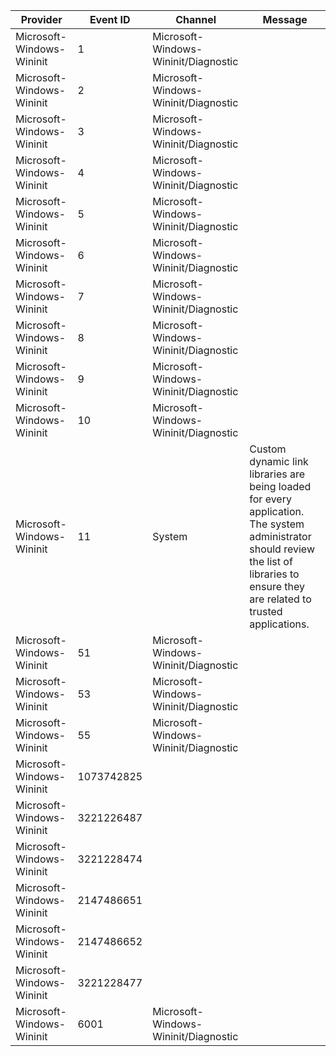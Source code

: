 Provider                   |  Event ID    |  Channel                               |  Message
---------------------------|--------------|----------------------------------------|----------------------------------------------------------------------------------------------------------------------------------------------------------------------------------------
Microsoft-Windows-Wininit  |  1           |  Microsoft-Windows-Wininit/Diagnostic  |
Microsoft-Windows-Wininit  |  2           |  Microsoft-Windows-Wininit/Diagnostic  |
Microsoft-Windows-Wininit  |  3           |  Microsoft-Windows-Wininit/Diagnostic  |
Microsoft-Windows-Wininit  |  4           |  Microsoft-Windows-Wininit/Diagnostic  |
Microsoft-Windows-Wininit  |  5           |  Microsoft-Windows-Wininit/Diagnostic  |
Microsoft-Windows-Wininit  |  6           |  Microsoft-Windows-Wininit/Diagnostic  |
Microsoft-Windows-Wininit  |  7           |  Microsoft-Windows-Wininit/Diagnostic  |
Microsoft-Windows-Wininit  |  8           |  Microsoft-Windows-Wininit/Diagnostic  |
Microsoft-Windows-Wininit  |  9           |  Microsoft-Windows-Wininit/Diagnostic  |
Microsoft-Windows-Wininit  |  10          |  Microsoft-Windows-Wininit/Diagnostic  |
Microsoft-Windows-Wininit  |  11          |  System                                |  Custom dynamic link libraries are being loaded for every application. The system administrator should review the list of libraries to ensure they are related to trusted applications.
Microsoft-Windows-Wininit  |  51          |  Microsoft-Windows-Wininit/Diagnostic  |
Microsoft-Windows-Wininit  |  53          |  Microsoft-Windows-Wininit/Diagnostic  |
Microsoft-Windows-Wininit  |  55          |  Microsoft-Windows-Wininit/Diagnostic  |
Microsoft-Windows-Wininit  |  1073742825  |                                        |
Microsoft-Windows-Wininit  |  3221226487  |                                        |
Microsoft-Windows-Wininit  |  3221228474  |                                        |
Microsoft-Windows-Wininit  |  2147486651  |                                        |
Microsoft-Windows-Wininit  |  2147486652  |                                        |
Microsoft-Windows-Wininit  |  3221228477  |                                        |
Microsoft-Windows-Wininit  |  6001        |  Microsoft-Windows-Wininit/Diagnostic  |